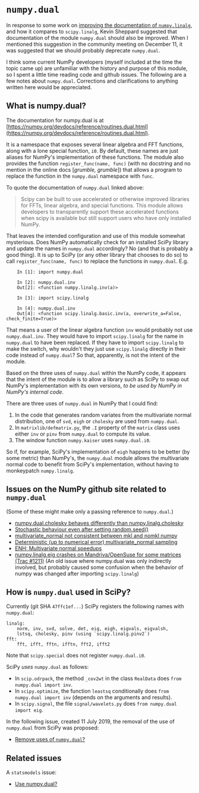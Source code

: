 `numpy.dual`
============

In response to some work on
[improving the documentation of `numpy.linalg`](https://github.com/numpy/numpy/pull/14988),
and how it compares to `scipy.linalg`, Kevin Sheppard suggested
that documentation of the module `numpy.dual` should also be improved.
When I mentioned this suggestion in the community meeting on December 11,
it was suggested that we should probably deprecate `numpy.dual`.

I think some current NumPy developers (myself included at the time the
topic came up) are unfamiliar with the history and purpose of this module,
so I spent a little time reading code and github issues.  The following
are a few notes about `numpy.dual`.  Corrections and clarifications to
anything written here would be appreciated.


What is numpy.dual?
-------------------

The documentation for numpy.dual is at [https://numpy.org/devdocs/reference/routines.dual.html](https://numpy.org/devdocs/reference/routines.dual.html).

It is a namespace that exposes several linear algebra and FFT functions,
along with a lone special function, `i0`.  By default,
these names are just aliases for NumPy's implementation of these functions.
The module also provides the function `register_func(name, func)` (with
no docstring and no mention in the online docs [*grumble, grumble*]) that
allows a program to replace the function in the `numpy.dual` namespace with
`func`.

To quote the documentation of `numpy.dual` linked above:

> Scipy can be built to use accelerated or otherwise improved
> libraries for FFTs, linear algebra, and special functions.
> This module allows developers to transparently support these
> accelerated functions when scipy is available but still support
> users who have only installed NumPy.

That leaves the intended configuration and use of this module somewhat
mysterious.  Does NumPy automatically check for an installed SciPy library
and update the names in `numpy.dual` accordingly?  No (and that is probably
a good thing).  It is up to SciPy (or any other library that chooses to do
so) to call `register_func(name, func)` to replace the functions in
`numpy.dual`.  E.g.


```
    In [1]: import numpy.dual

    In [2]: numpy.dual.inv
    Out[2]: <function numpy.linalg.inv(a)>

    In [3]: import scipy.linalg

    In [4]: numpy.dual.inv
    Out[4]: <function scipy.linalg.basic.inv(a, overwrite_a=False, check_finite=True)>
```

That means a user of the linear algebra function `inv` would probably not
use `numpy.dual.inv`.  They would have to import  `scipy.linalg` for
the name in `numpy.dual` to have been replaced.  If they have to import
`scipy.linalg` to make the switch, why wouldn't they just use `scipy.linalg`
directly in their code instead of `numpy.dual`?  So that, apparently, is not
the intent of the module.

Based on the three uses of `numpy.dual` within the NumPy code, it appears
that the intent of the module is to allow a library such as SciPy to swap
out NumPy's implementation with its own versions, *to be used by NumPy in
NumPy's internal code*.

There are three uses of `numpy.dual` in NumPy that I could find:

1. In the code that generates random variates from the multivariate normal
   distribution, one of `svd`, `eigh` or `cholesky` are used from `numpy.dual`.
2. In `matrixlib/defmatrix.py`, the `.I` property of the `matrix` class
   uses either `inv` or `pinv` from `numpy.dual` to compute its value.
3. The window function `numpy.kaiser` uses `numpy.dual.i0`.

So if, for example, SciPy's implementation of `eigh` happens to be better
(by some metric) than NumPy's, the `numpy.dual` module allows the multivariate
normal code to benefit from SciPy's implementation, without having to
monkeypatch `numpy.linalg`.


Issues on the NumPy github site related to `numpy.dual`
-------------------------------------------------------
(Some of these might make only a passing reference to `numpy.dual`.)

* [numpy.dual.cholesky behaves differently than numpy.linalg.cholesky](https://github.com/numpy/numpy/issues/5649)
* [Stochastic behaviour even after setting random.seed()](https://github.com/numpy/numpy/issues/8041)
* [multivariate_normal not consistent between mkl and nomkl numpy](https://github.com/numpy/numpy/issues/13358)
* [Deterministic (up to numerical error) multivariate_normal sampling](https://github.com/numpy/numpy/issues/13386)
* [ENH: Multivariate normal speedups](https://github.com/numpy/numpy/pull/14197)
* [numpy.linalg.eig crashes on Mandriva/OpenSuse for some matrices (Trac #1211)](https://github.com/numpy/numpy/issues/1809)
  (An old issue where numpy.dual was only indirectly involved, but
  probably caused some confusion when the behavior of numpy was changed
  after importing `scipy.linalg`)


How is `numpy.dual` used in SciPy?
----------------------------------

Currently (git SHA `47ffc1ef...`) SciPy registers the following names
with `numpy.dual`:

    linalg:
        norm, inv, svd, solve, det, eig, eigh, eigvals, eigvalsh,
        lstsq, cholesky, pinv (using `scipy.linalg.pinv2`)
    fft:
        fft, ifft, fftn, ifftn, fft2, ifft2

Note that `scipy.special` does not register `numpy.dual.i0`.


SciPy *uses* `numpy.dual` as follows:

* In `scip.odrpack`, the method `_cov2wt` in the class `RealData` does
  `from numpy.dual import inv`.
* In `scipy.optimize`, the function `leastsq` conditionally does
  `from numpy.dual import inv` (depends on the arguments and results).
* In `scipy.signal`, the file `signal/wavelets.py` does
  `from numpy.dual import eig`.


In the following issue, created 11 July 2019, the removal of the use of
`numpy.dual` from SciPy was proposed:

* [Remove uses of `numpy.dual`?](https://github.com/scipy/scipy/issues/10441)


Related issues
--------------

A `statsmodels` issue:

* [Use numpy.dual?](https://github.com/statsmodels/statsmodels/issues/1218)
